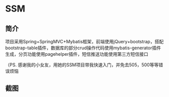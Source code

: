 # SSM

## 简介

项目采用Spring+SpringMVC+Mybatis框架，前端使用jQuery+bootstrap，搭配bootstrap-table插件，数据库的部分crud操作代码使用mybatis-generator插件生成，分页功能使用pagehelper插件，短信推送功能使用第三方短信接口

（PS. 感谢我的小女友，用她的SSM项目带我快速入门，并免去505，500等等错误烦恼

## 截图

